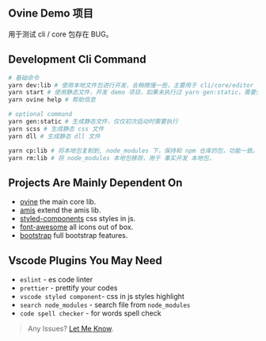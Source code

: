 ## Ovine Demo 项目

用于测试 cli / core 包存在 BUG。

## Development Cli Command

```bash
# 基础命令
yarn dev:lib # 使用本地文件包进行开发，会稍微慢一些，主要用于 cli/core/editor 依赖包开发
yarn start # 使用静态文件，开发 demo 项目，如果未执行过 yarn gen:static，需要先执行一次。主要用于 demo 开发
yarn ovine help # 帮助信息

# optional command
yarn gen:static # 生成静态文件，仅仅初次启动时需要执行
yarn scss # 生成静态 css 文件
yarn dll # 生成静态 dll 文件

yarn cp:lib # 将本地包复制到, node_modules 下，保持和 npm 仓库的包，功能一致。用于 预览包的效果，与 demo 项目发布。
yarn rm:lib # 将 node_modules 本地包移除，用于 事实开发 本地包，
```

## Projects Are Mainly Dependent On

- [ovine](https://github.com/CareyToboo/ovine) the main core lib.
- [amis](https://baidu.github.io/amis/docs/start/getting-started) extend the amis lib.
- [styled-components](https://styled-components.com) css styles in js.
- [font-awesome](http://fontawesome.dashgame.com) all icons out of box.
- [bootstrap](https://getbootstrap.com/docs/4.4/getting-started/introduction) full bootstrap features.

## Vscode Plugins You May Need

- `eslint` - es code linter
- `prettier` - prettify your codes
- `vscode styled component`- css in js styles highlight
- `search node_modules` - search file from `node_modules`
- `code spell checker` - for words spell check

> Any Issues? [Let Me Know](https://github.com/CareyToboo/ovine).

